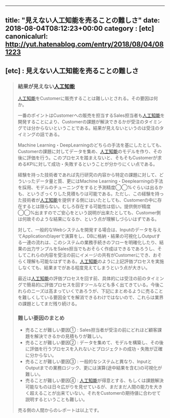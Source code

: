 
---
title: "見えない人工知能を売ることの難しさ"
date: 2018-08-04T08:12:23+00:00
category : [etc]
canonicalurl: http://yut.hatenablog.com/entry/2018/08/04/081223
---

## [etc] : 見えない人工知能を売ることの難しさ

<blockquote><h3>結果が見えない<a class="keyword" href="http://d.hatena.ne.jp/keyword/%BF%CD%B9%A9%C3%CE%C7%BD">人工知能</a></h3>

<p><a class="keyword" href="http://d.hatena.ne.jp/keyword/%BF%CD%B9%A9%C3%CE%C7%BD">人工知能</a>をCustomerに販売することは難しいとされる。その要因は何か。</p>

<p>一番のポイントはCustomerへの販売を担当するSales担当者も<a class="keyword" href="http://d.hatena.ne.jp/keyword/%BF%CD%B9%A9%C3%CE%C7%BD">人工知能</a>を開発することにより、Customerの課題が解決できるかが受注のタイミングでは分からないということである。結果が見えないというのは受注のタイミングの話である。</p>

<p>Machine Learning・DeepLearningのどちらの手法を基にしたとしても、Customerの課題に対してデータを集め、<a class="keyword" href="http://d.hatena.ne.jp/keyword/%BF%CD%B9%A9%C3%CE%C7%BD">人工知能</a>のモデルを作り、その後に評価を行う。このプロセスを踏まえないと、そもそもCustomerが求めるKPIに対して成功・失敗するということが分かりにくい点である。</p>

<p>経験を持った技術者であれば先行研究の内容から特定の課題に対して、どういったデータ量と質、更にはMachine Learning・Deeplearningの手法を採用、モデルのチューニングをすると予測精度◯◯%ぐらいは出るかも、というざっくりした見積もりは可能である。ただし、この経験を持った技術者が<a class="keyword" href="http://d.hatena.ne.jp/keyword/%BF%CD%B9%A9%C3%CE%C7%BD">人工知能</a>を提供する側にはいたとしても、Customerの中に存在するとは限らない。むしろ存在する可能性は低い。提供側が精度◯◯%出ますのでご安心をという説明が出来たとしても、Customer側は何故そのような結果になるか、という点が理解しづらいはずである。</p>

<p>対して、一般的なWebシステムを開発する場合は、Inputのデータを与えてApplicationのlayerで演算をし、DBに格納・結果の可視化しOutputする一連の流れは、このシステムの業務手続きのフローを明確化したり、結果の出力サンプルをSales担当でもおそらく作成はできるであろうし、そしてこれらの内容を受注の前にイメージの共有がCustomerにでき、おそらく理解も可能なはずである。<a class="keyword" href="http://d.hatena.ne.jp/keyword/%BF%CD%B9%A9%C3%CE%C7%BD">人工知能</a>のように上記評価プロセスを実施しなくても、結果までがある程度見えてしまうという点が大きい。</p>

<p>最近は<a class="keyword" href="http://d.hatena.ne.jp/keyword/%BF%CD%B9%A9%C3%CE%C7%BD">人工知能</a>の評価プロセスを回す前、具体的には受注の前のタイミングで簡易的に評価プロセスを回すツールなども多く出てきている。今後これらのニーズは高まっていくであろうが、下記にまとめるように売ることを難しくしている要因全てを解消できるわけではないので、これらは業界の課題としてまだ残り続ける。</p>

<h3>難しい要因のまとめ</h3>

<ul>
<li>売ることが難しい要因① : Sales担当者が受注の前にどれほど顧客課題を解決できるかの見積もりが難しい。</li>
<li>売ることが難しい要因② : データを集めて、モデルを構築し、その後に評価を行うプロセスを入れないとプロジェクトの成功・失敗が正確に分からない。</li>
<li>売ることが難しい要因③ : 一般的なシステムと異なり、InputとOutputまでの業務ロジック、更には演算(途中結果を含む)の可視化が難しい。</li>
<li>売ることが難しい要因④ : <a class="keyword" href="http://d.hatena.ne.jp/keyword/%BF%CD%B9%A9%C3%CE%C7%BD">人工知能</a>が得意とする、もしくは課題解決可能なものは日々広がりを見せているが、まだまだ人間の能力を大きく超えることが出来ていない。それをCustomerの期待値に合わせて説明するということも難しい。</li>
</ul>


<p>売る側の人間からのレポートは以上です。</p></blockquote>


